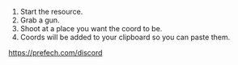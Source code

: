 1. Start the resource.
2. Grab a gun.
3. Shoot at a place you want the coord to be.
4. Coords will be added to your clipboard so you can paste them.

https://prefech.com/discord
